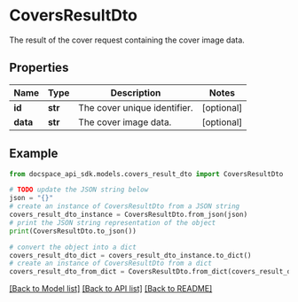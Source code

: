 # CoversResultDto
The result of the cover request containing the cover image data.

## Properties

Name | Type | Description | Notes
------------ | ------------- | ------------- | -------------
**id** | **str** | The cover unique identifier. | [optional] 
**data** | **str** | The cover image data. | [optional] 

## Example

```python
from docspace_api_sdk.models.covers_result_dto import CoversResultDto

# TODO update the JSON string below
json = "{}"
# create an instance of CoversResultDto from a JSON string
covers_result_dto_instance = CoversResultDto.from_json(json)
# print the JSON string representation of the object
print(CoversResultDto.to_json())

# convert the object into a dict
covers_result_dto_dict = covers_result_dto_instance.to_dict()
# create an instance of CoversResultDto from a dict
covers_result_dto_from_dict = CoversResultDto.from_dict(covers_result_dto_dict)
```
[[Back to Model list]](../README.md#documentation-for-models) [[Back to API list]](../README.md#documentation-for-api-endpoints) [[Back to README]](../README.md)


